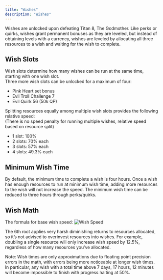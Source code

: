 ```yaml
---
title: "Wishes"
description: "Wishes"
---
```


Wishes are unlocked upon defeating Titan 8, The Godmother. Like perks or quirks, wishes grant permanent bonuses as they are leveled, but instead of obtaining levels with a currency, wishes are leveled by allocating all three resources to a wish and waiting for the wish to complete.

## Wish Slots
Wish slots determine how many wishes can be run at the same time, starting with one wish slot.   
Three more wish slots can be unlocked for a maximum of four:
- Pink Heart set bonus
- Evil Troll Challenge 7
- Evil Quirk 56 (50k QP)

Splitting resources equally among multiple wish slots provides the following relative speed:   
(There is no speed penalty for running multiple wishes, relative speed based on resource split)
- 1 slot: 100%
- 2 slots: 70% each
- 3 slots: 57% each
- 4 slots: 49.3% each

## Minimum Wish Time
By default, the minimum time to complete a wish is four hours. Once a wish has enough resources to run at minimum wish time, adding more resources to the wish will not increase the speed. The minimum wish time can be reduced to three hours through perks/quirks.

## Wish Math
The formula for base wish speed: ![Wish Speed](/ngu-guide/wishSpeed.png)

The 6th root applies very harsh diminishing returns to resources allocated, so it’s not advised to overinvest resources into wishes. For example, doubling a single resource will only increase wish speed by 12.5%, regardless of how many resources you’ve allocated.

Note: Wish times are only approximations due to floating point precision errors in the math, with errors being more noticeable at longer wish times. In particular, any wish with a total time above 7 days, 17 hours, 12 minutes will become impossible to finish with progress halting at 50%.
